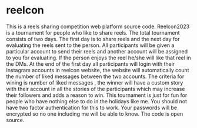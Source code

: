 # reelcon
This is a reels sharing competition web platform source code.
Reelcon2023 is a tournament for people who like to share reels. The total tournament consists of two days. The first day is to share reels and the next day for evaluating the reels sent to the person. All participants will be given a particular account to send their reels and another account will be assigned to you for evaluating. If the person enjoys the reel he/she will like that reel in the DMs. At the end of the first day all participants will login with their Instagram accounts in reelcon website, the website will automatically count the number of liked messages between the two accounts. The criteria for wining is number of liked messages , the winner will have a custom story with their account in all the stories of the participants which may increase their followers and adds a reason to win. This tournament is just for fun for people who have nothing else to do in the holidays like me. You should not have two factor authentication for this to work. Your passwords will be encrypted so no one including me will be able to know. The code is open source.
